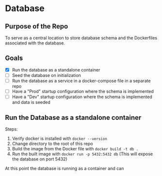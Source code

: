 # Database
## Purpose of the Repo
To serve as a central location to store database schema and the Dockerfiles associated with the database.
## Goals
- [x] Run the database as a standalone container
- [ ] Seed the database on initialization
- [ ] Run the database as a service in a docker-compose file in a separate repo
- [ ] Have a "Prod" startup configuration where the schema is implemented
- [ ] Have a "Dev" startup configuration where the schema is implemented and data is seeded

## Run the Database as a standalone container

Steps:
1. Verify docker is installed with `docker --version`
2. Change directory to the root of this repo
3. Build the image from the Docker file with `docker build -t db .`
4. Run the built image with `docker run -p 5432:5432 db` (This will expose the database on port 5432)

At this point the database is running as a container and can 
